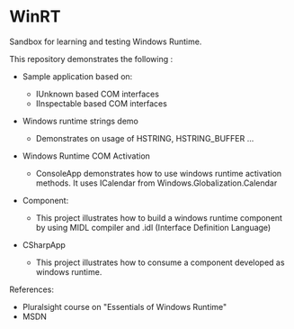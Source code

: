 # WinRT
Sandbox for learning and testing Windows Runtime.

This repository demonstrates the following :
- Sample application based on:
	- IUnknown based COM interfaces
	- IInspectable based COM interfaces
	
- Windows runtime strings demo
	- Demonstrates on usage of HSTRING, HSTRING_BUFFER ...
	
- Windows Runtime COM Activation
	- ConsoleApp demonstrates how to use windows runtime activation methods. It uses ICalendar from
	Windows.Globalization.Calendar
	
- Component:
	- This project illustrates how to build a windows runtime component by using MIDL compiler and 
	.idl (Interface Definition Language)
	
- CSharpApp
	- This project illustrates how to consume a component developed as windows runtime.
	
References: 
- Pluralsight course on "Essentials of Windows Runtime"
- MSDN